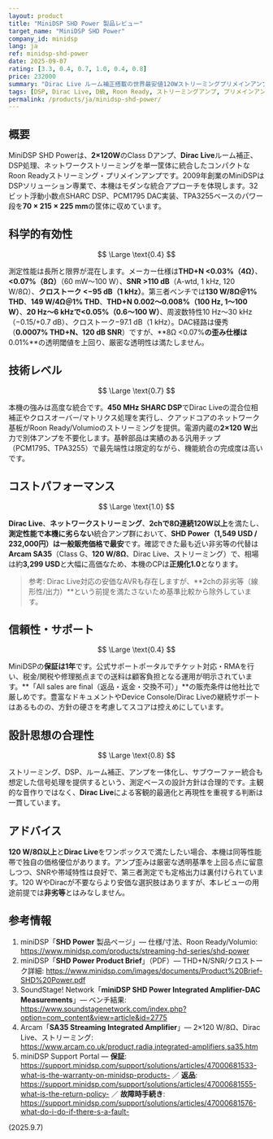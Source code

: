 ```yaml
---
layout: product
title: "MiniDSP SHD Power 製品レビュー"
target_name: "MiniDSP SHD Power"
company_id: minidsp
lang: ja
ref: minidsp-shd-power
date: 2025-09-07
rating: [3.3, 0.4, 0.7, 1.0, 0.4, 0.8]
price: 232000
summary: "Dirac Live ルーム補正搭載の世界最安値120Wストリーミングプリメインアンプですが、アンプ部の歪み性能は透明レベルを超過しています。"
tags: [DSP, Dirac Live, D級, Roon Ready, ストリーミングアンプ, プリメインアンプ, ルーム補正]
permalink: /products/ja/minidsp-shd-power/
---
```

## 概要

MiniDSP SHD Powerは、**2×120W**のClass Dアンプ、**Dirac Live**ルーム補正、DSP処理、ネットワークストリーミングを単一筐体に統合したコンパクトなRoon Readyストリーミング・プリメインアンプです。2009年創業のMiniDSPはDSPソリューション専業で、本機はモダンな統合アプローチを体現します。32ビット浮動小数点SHARC DSP、PCM1795 DAC実装、TPA3255ベースのパワー段を**70 × 215 × 225 mm**の筐体に収めています。

## 科学的有効性

$$ \Large \text{0.4} $$

測定性能は長所と限界が混在します。メーカー仕様は**THD+N <0.03%（4Ω）**、**<0.07%（8Ω）**（60 mW〜100 W）、**SNR >110 dB**（A-wtd, 1 kHz, 120 W/8Ω）、**クロストーク <−95 dB（1 kHz）**。第三者ベンチでは**130 W/8Ω＠1% THD**、**149 W/4Ω＠1% THD**、**THD+N 0.002〜0.008%（100 Hz, 1〜100 W）**、**20 Hz〜6 kHzで<0.05%（0.6〜100 W）**、周波数特性10 Hz〜30 kHz（−0.15/+0.7 dB）、クロストーク−97.1 dB（1 kHz）。DAC経路は優秀（**0.0007% THD+N、120 dB SNR**）ですが、**8Ω <0.07%**の歪み仕様は**0.01%**の透明閾値を上回り、厳密な透明性は満たしません。

## 技術レベル

$$ \Large \text{0.7} $$

本機の強みは高度な統合です。**450 MHz SHARC DSP**でDirac Liveの混合位相補正やクロスオーバー/マトリクス処理を実行し、クアッドコアのネットワーク基板がRoon Ready/Volumioのストリーミングを提供。電源内蔵の**2×120 W**出力で別体アンプを不要化します。基幹部品は実績のある汎用チップ（PCM1795、TPA3255）で最先端性は限定的ながら、機能統合の完成度は高いです。

## コストパフォーマンス

$$ \Large \text{1.0} $$

**Dirac Live**、**ネットワークストリーミング**、**2chで8Ω連続120W以上**を満たし、**測定性能で本機に劣らない**統合アンプ群において、**SHD Power（1,549 USD / 232,000円）は一般販売価格で最安**です。確認できた最も近い非劣等の代替は**Arcam SA35**（Class G、**120 W/8Ω**、Dirac Live、ストリーミング）で、相場は約**3,299 USD**と大幅に高価なため、本機のCPは**正規化1.0**となります。

> 参考: Dirac Live対応の安価なAVRも存在しますが、**2chの非劣等（線形性/出力）**という前提を満たさないため基準比較から除外しています。

## 信頼性・サポート

$$ \Large \text{0.4} $$

MiniDSPの**保証は1年**です。公式サポートポータルでチケット対応・RMAを行い、税金/関税や修理拠点までの送料は顧客負担となる運用が明示されています。**「All sales are final（返品・返金・交換不可）」**の販売条件は他社比で厳しめです。豊富なドキュメントやDevice Console/Dirac Liveの継続サポートはあるものの、方針の硬さを考慮してスコアは控えめにしています。

## 設計思想の合理性

$$ \Large \text{0.8} $$

ストリーミング、DSP、ルーム補正、アンプを一体化し、サブウーファー統合も想定した信号処理を提供するという、測定ベースの設計方針は合理的です。主観的な音作りではなく、**Dirac Live**による客観的最適化と再現性を重視する判断は一貫しています。

## アドバイス

**120 W/8Ω以上**と**Dirac Live**をワンボックスで満たしたい場合、本機は同等性能帯で独自の価格優位があります。アンプ歪みは厳密な透明基準を上回る点に留意しつつ、SNRや帯域特性は良好で、第三者測定でも定格出力は裏付けられています。120 WやDiracが不要ならより安価な選択肢はありますが、本レビューの用途前提では**非劣等**とはみなしません。

## 参考情報

1. miniDSP「**SHD Power** 製品ページ」— 仕様/寸法、Roon Ready/Volumio: https://www.minidsp.com/products/streaming-hd-series/shd-power  
2. miniDSP「**SHD Power Product Brief**」（PDF）— THD+N/SNR/クロストーク詳細: https://www.minidsp.com/images/documents/Product%20Brief-SHD%20Power.pdf  
3. SoundStage! Network「**miniDSP SHD Power Integrated Amplifier-DAC Measurements**」— ベンチ結果: https://www.soundstagenetwork.com/index.php?option=com_content&view=article&id=2775  
4. Arcam「**SA35 Streaming Integrated Amplifier**」— 2×120 W/8Ω、Dirac Live、ストリーミング: https://www.arcam.co.uk/product,radia,integrated-amplifiers,sa35.htm  
5. miniDSP Support Portal — **保証**: https://support.minidsp.com/support/solutions/articles/47000681533-what-is-the-warranty-on-minidsp-products- ／ **返品**: https://support.minidsp.com/support/solutions/articles/47000681555-what-is-the-return-policy- ／ **故障時手続き**: https://support.minidsp.com/support/solutions/articles/47000681576-what-do-i-do-if-there-s-a-fault-  

(2025.9.7)
